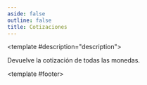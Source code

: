 ```yaml
---
aside: false
outline: false
title: Cotizaciones
---
```


<script setup>
import { setRegionForSidebar } from '../../.vitepress/sidebar/sidebar.utils.js'

setRegionForSidebar('ar')
</script>

<OAOperation operationId="get-cotizaciones" :hide-default-footer="false">

<template #description="description">

Devuelve la cotización de todas las monedas.

</template>

<template #footer>


<OAFooter />


<!--@include: ./parts/get-cotizaciones-footer.md -->

</template>

</OAOperation>
